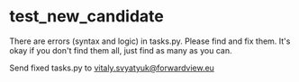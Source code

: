 # test_new_candidate

There are errors (syntax and logic) in tasks.py.
Please find and fix them.
It's okay if you don't find them all, just find as many as you can.

Send fixed tasks.py to vitaly.svyatyuk@forwardview.eu
